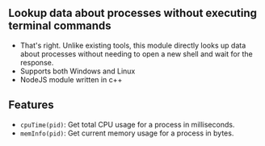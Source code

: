 ## Lookup data about processes without executing terminal commands
- That's right. Unlike existing tools, this module directly looks up data about processes without needing to open a new shell and wait for the response.
- Supports both Windows and Linux
- NodeJS module written in c++

## Features
- `cpuTime(pid)`: Get total CPU usage for a process in milliseconds.
- `memInfo(pid)`: Get current memory usage for a process in bytes.

